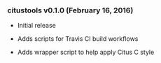 ### citustools v0.1.0 (February 16, 2016) ###

* Initial release

* Adds scripts for Travis CI build workflows

* Adds wrapper script to help apply Citus C style
